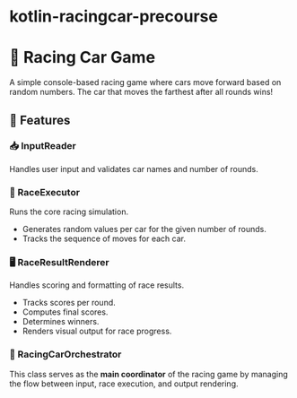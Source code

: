 # kotlin-racingcar-precourse
# 🚗 Racing Car Game

A simple console-based racing game where cars move forward based on random numbers. The car that moves the farthest after all rounds wins!

## 🧩 Features

### 📥 InputReader
Handles user input and validates car names and number of rounds.

### 🏁 RaceExecutor
Runs the core racing simulation.

- Generates random values per car for the given number of rounds.
- Tracks the sequence of moves for each car.

### 🖥️ RaceResultRenderer
Handles scoring and formatting of race results.

- Tracks scores per round.
- Computes final scores.
- Determines winners.
- Renders visual output for race progress.

### 🚦 RacingCarOrchestrator
This class serves as the **main coordinator** of the racing game by managing the flow between input, race execution, and output rendering.



